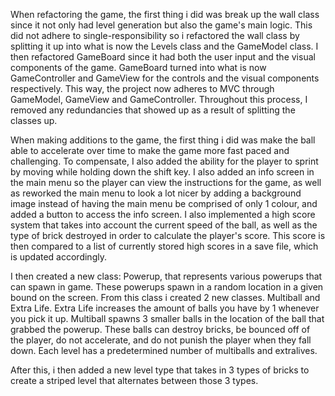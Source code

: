 When refactoring the game, the first thing i did was break up the wall class since it not only had level generation but also the game's main logic. This did not adhere to single-responsibility so i refactored the wall class by splitting it up into what is now the Levels class and the GameModel class. I then refactored GameBoard since it had both the user input and the visual components of the game. GameBoard turned into what is now GameController and GameView for the controls and the visual components respectively. This way, the project now adheres to MVC through GameModel, GameView and GameController. Throughout this process, I removed any redundancies that showed up as a result of splitting the classes up.

When making additions to the game, the first thing i did was make the ball able to accelerate over time to make the game more fast paced and challenging. To compensate, I also added the ability for the player to sprint by moving while holding down the shift key. I also added an info screen in the main menu so the player can view the instructions for the game, as well as reworked the main menu to look a lot nicer by adding a background image instead of having the main menu be comprised of only 1 colour, and added a button to access the info screen. I also implemented a high score system that takes into account the current speed of the ball, as well as the type of brick destroyed in order to calculate the player's score. This score is then compared to a list of currently stored high scores in a save file, which is updated accordingly.

I then created a new class: Powerup, that represents various powerups that can spawn in game. These powerups spawn in a random location in a given bound on the screen. From this class i created 2 new classes. Multiball and Extra Life. Extra Life increases the amount of balls you have by 1 whenever you pick it up. Multiball spawns 3 smaller balls in the location of the ball that grabbed the powerup. These balls can destroy bricks, be bounced off of the player, do not accelerate, and do not punish the player when they fall down. Each level has a predetermined number of multiballs and extralives.

After this, i then added a new level type that takes in 3 types of bricks to create a striped level that alternates between those 3 types.
